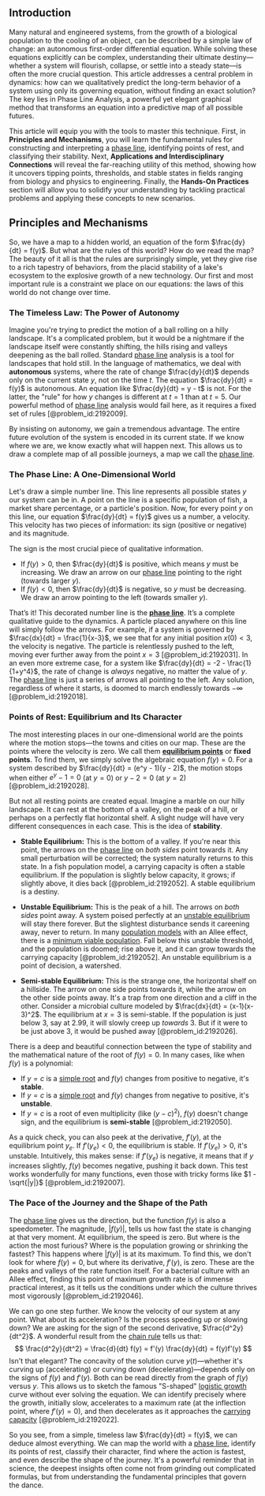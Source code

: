 ## Introduction
Many natural and engineered systems, from the growth of a biological population to the cooling of an object, can be described by a simple law of change: an autonomous first-order differential equation. While solving these equations explicitly can be complex, understanding their ultimate destiny—whether a system will flourish, collapse, or settle into a steady state—is often the more crucial question. This article addresses a central problem in dynamics: how can we qualitatively predict the long-term behavior of a system using only its governing equation, without finding an exact solution? The key lies in Phase Line Analysis, a powerful yet elegant graphical method that transforms an equation into a predictive map of all possible futures.

This article will equip you with the tools to master this technique. First, in **Principles and Mechanisms**, you will learn the fundamental rules for constructing and interpreting a [phase line](@article_id:269067), identifying points of rest, and classifying their stability. Next, **Applications and Interdisciplinary Connections** will reveal the far-reaching utility of this method, showing how it uncovers tipping points, thresholds, and stable states in fields ranging from biology and physics to engineering. Finally, the **Hands-On Practices** section will allow you to solidify your understanding by tackling practical problems and applying these concepts to new scenarios.

## Principles and Mechanisms

So, we have a map to a hidden world, an equation of the form $\frac{dy}{dt} = f(y)$. But what are the rules of this world? How do we read the map? The beauty of it all is that the rules are surprisingly simple, yet they give rise to a rich tapestry of behaviors, from the placid stability of a lake's ecosystem to the explosive growth of a new technology. Our first and most important rule is a constraint we place on our equations: the laws of this world do not change over time.

### The Timeless Law: The Power of Autonomy

Imagine you're trying to predict the motion of a ball rolling on a hilly landscape. It's a complicated problem, but it would be a nightmare if the landscape itself were constantly shifting, the hills rising and valleys deepening as the ball rolled. Standard [phase line](@article_id:269067) analysis is a tool for landscapes that hold still. In the language of mathematics, we deal with **autonomous** systems, where the rate of change $\frac{dy}{dt}$ depends only on the current state $y$, not on the time $t$. The equation $\frac{dy}{dt} = f(y)$ is autonomous. An equation like $\frac{dy}{dt} = y - t$ is not. For the latter, the "rule" for how $y$ changes is different at $t=1$ than at $t=5$. Our powerful method of [phase line](@article_id:269067) analysis would fail here, as it requires a fixed set of rules [@problem_id:2192009].

By insisting on autonomy, we gain a tremendous advantage. The entire future evolution of the system is encoded in its current state. If we know where we are, we know exactly what will happen next. This allows us to draw a complete map of all possible journeys, a map we call the [phase line](@article_id:269067).

### The Phase Line: A One-Dimensional World

Let's draw a simple number line. This line represents all possible states $y$ our system can be in. A point on the line is a specific population of fish, a market share percentage, or a particle's position. Now, for every point $y$ on this line, our equation $\frac{dy}{dt} = f(y)$ gives us a number, a velocity. This velocity has two pieces of information: its sign (positive or negative) and its magnitude.

The sign is the most crucial piece of qualitative information.
- If $f(y) > 0$, then $\frac{dy}{dt}$ is positive, which means $y$ must be increasing. We draw an arrow on our [phase line](@article_id:269067) pointing to the right (towards larger $y$).
- If $f(y) < 0$, then $\frac{dy}{dt}$ is negative, so $y$ must be decreasing. We draw an arrow pointing to the left (towards smaller $y$).

That’s it! This decorated number line is the **[phase line](@article_id:269067)**. It’s a complete qualitative guide to the dynamics. A particle placed anywhere on this line will simply follow the arrows. For example, if a system is governed by $\frac{dx}{dt} = \frac{1}{x-3}$, we see that for any initial position $x(0) < 3$, the velocity is negative. The particle is relentlessly pushed to the left, moving ever further away from the point $x=3$ [@problem_id:2192031]. In an even more extreme case, for a system like $\frac{dy}{dt} = -2 - \frac{1}{1+y^4}$, the rate of change is *always* negative, no matter the value of $y$. The [phase line](@article_id:269067) is just a series of arrows all pointing to the left. Any solution, regardless of where it starts, is doomed to march endlessly towards $-\infty$ [@problem_id:2192018].

### Points of Rest: Equilibrium and Its Character

The most interesting places in our one-dimensional world are the points where the motion stops—the towns and cities on our map. These are the points where the velocity is zero. We call them **[equilibrium points](@article_id:167009)** or **fixed points**. To find them, we simply solve the algebraic equation $f(y) = 0$. For a system described by $\frac{dy}{dt} = (e^y - 1)(y - 2)$, the motion stops when either $e^y - 1 = 0$ (at $y=0$) or $y-2=0$ (at $y=2$) [@problem_id:2192028].

But not all resting points are created equal. Imagine a marble on our hilly landscape. It can rest at the bottom of a valley, on the peak of a hill, or perhaps on a perfectly flat horizontal shelf. A slight nudge will have very different consequences in each case. This is the idea of **stability**.

- **Stable Equilibrium:** This is the bottom of a valley. If you're near this point, the arrows on the [phase line](@article_id:269067) on *both sides* point towards it. Any small perturbation will be corrected; the system naturally returns to this state. In a fish population model, a carrying capacity is often a stable equilibrium. If the population is slightly below capacity, it grows; if slightly above, it dies back [@problem_id:2192052]. A stable equilibrium is a destiny.

- **Unstable Equilibrium:** This is the peak of a hill. The arrows on *both sides* point away. A system poised perfectly at an [unstable equilibrium](@article_id:173812) will stay there forever. But the slightest disturbance sends it careening away, never to return. In many [population models](@article_id:154598) with an Allee effect, there is a [minimum viable population](@article_id:143226). Fall below this unstable threshold, and the population is doomed; rise above it, and it can grow towards the carrying capacity [@problem_id:2192052]. An unstable equilibrium is a point of decision, a watershed.

- **Semi-stable Equilibrium:** This is the strange one, the horizontal shelf on a hillside. The arrow on one side points towards it, while the arrow on the other side points away. It's a trap from one direction and a cliff in the other. Consider a microbial culture modeled by $\frac{dx}{dt} = (x-1)(x-3)^2$. The equilibrium at $x=3$ is semi-stable. If the population is just below 3, say at 2.99, it will slowly creep up *towards* 3. But if it were to be just above 3, it would be pushed away [@problem_id:2192026].

There is a deep and beautiful connection between the type of stability and the mathematical nature of the root of $f(y)=0$. In many cases, like when $f(y)$ is a polynomial:
- If $y=c$ is a [simple root](@article_id:634928) and $f(y)$ changes from positive to negative, it's **stable**.
- If $y=c$ is a [simple root](@article_id:634928) and $f(y)$ changes from negative to positive, it's **unstable**.
- If $y=c$ is a root of even multiplicity (like $(y-c)^2$), $f(y)$ doesn't change sign, and the equilibrium is **semi-stable** [@problem_id:2192050].

As a quick check, you can also peek at the derivative, $f'(y)$, at the equilibrium point $y_e$. If $f'(y_e) < 0$, the equilibrium is stable. If $f'(y_e) > 0$, it's unstable. Intuitively, this makes sense: if $f'(y_e)$ is negative, it means that if $y$ increases slightly, $f(y)$ becomes negative, pushing it back down. This test works wonderfully for many functions, even those with tricky forms like $1 - \sqrt{|y|}$ [@problem_id:2192007].

### The Pace of the Journey and the Shape of the Path

The [phase line](@article_id:269067) gives us the direction, but the function $f(y)$ is also a speedometer. The magnitude, $|f(y)|$, tells us how fast the state is changing at that very moment. At equilibrium, the speed is zero. But where is the action the most furious? Where is the population growing or shrinking the fastest? This happens where $|f(y)|$ is at its maximum. To find this, we don't look for where $f(y)=0$, but where its derivative, $f'(y)$, is zero. These are the peaks and valleys of the rate function itself. For a bacterial culture with an Allee effect, finding this point of maximum growth rate is of immense practical interest, as it tells us the conditions under which the culture thrives most vigorously [@problem_id:2192046].

We can go one step further. We know the velocity of our system at any point. What about its acceleration? Is the process speeding up or slowing down? We are asking for the sign of the second derivative, $\frac{d^2y}{dt^2}$. A wonderful result from the [chain rule](@article_id:146928) tells us that:
$$ \frac{d^2y}{dt^2} = \frac{d}{dt} f(y) = f'(y) \frac{dy}{dt} = f(y)f'(y) $$
Isn't that elegant? The concavity of the solution curve $y(t)$—whether it's curving up (accelerating) or curving down (decelerating)—depends only on the signs of $f(y)$ and $f'(y)$. Both can be read directly from the graph of $f(y)$ versus $y$. This allows us to sketch the famous "S-shaped" [logistic growth](@article_id:140274) curve without ever solving the equation. We can identify precisely where the growth, initially slow, accelerates to a maximum rate (at the inflection point, where $f'(y)=0$), and then decelerates as it approaches the [carrying capacity](@article_id:137524) [@problem_id:2192022].

So you see, from a simple, timeless law $\frac{dy}{dt} = f(y)$, we can deduce almost everything. We can map the world with a [phase line](@article_id:269067), identify its points of rest, classify their character, find where the action is fastest, and even describe the shape of the journey. It's a powerful reminder that in science, the deepest insights often come not from grinding out complicated formulas, but from understanding the fundamental principles that govern the dance.